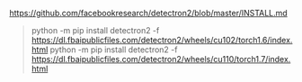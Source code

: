 https://github.com/facebookresearch/detectron2/blob/master/INSTALL.md

> python -m pip install detectron2 -f https://dl.fbaipublicfiles.com/detectron2/wheels/cu102/torch1.6/index.html
> python -m pip install detectron2 -f https://dl.fbaipublicfiles.com/detectron2/wheels/cu110/torch1.7/index.html